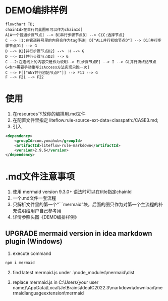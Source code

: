 # DEMO编排样例

```mermaid
flowchart TD;
chainId>在首行的此图形可以作为chainId]
A[A一个普通步骤节点] --> B[串行步骤节点B] --> C{C:选择节点}
C --> |1:在管道符号里的内容会作为tag传递| D["ALL并行初始节点D"] --> D1[并行步骤节点D1] --> G
D --> D2[并行步骤节点D2] -->  H --> G
D --> D3[并行步骤节点D3] --> G 
C --2:在连线上的内容只是作为说明--> E[步骤节点E] --> I --> G[并行流终结节点G<br>需要手动重写isAccess方法实现只跑一次]
C --> F[["ANY并行初始节点F"]] --> F11 --> G
F --> F21 --> F22

```
# 使用
1. 在resources下放你的编排用.md文件
2. 在配置文件里指定 liteflow.rule-source-ext-data=classpath:/CASE3.md;
3. 引入
```xml
<dependency>
    <groupId>com.yomahub</groupId>
    <artifactId>liteflow-rule-markdown</artifactId>
    <version>2.9.6</version>
</dependency>
```
# .md文件注意事项

1. 使用 mermaid version 9.3.0+ 语法时可以在title指定chainId
3. 一个.md文件一套流程
4. 只解析文件里的第一个“```mermaid”块，后面的图只作为对第一个主流程的补充说明给用户自己参考用
5. 详情参照头图《DEMO编排样例》

## UPGRADE mermaid version in idea markdown plugin (Windows)

1. execute command
```cmd
npm i mermaid
```
2. find latest mermaid.js under .\node_modules\mermaid\dist

3. replace mermaid.js in
   C:\Users\{your user name}\AppData\Local\JetBrains\IdeaIC2022.3\markdown\download\mermaidlanguageextension\mermaid

